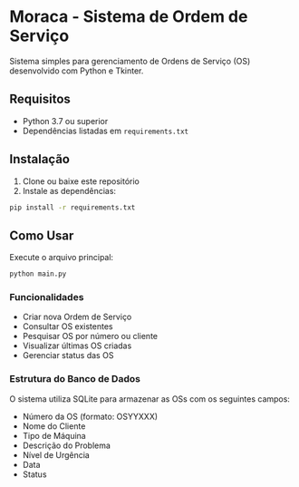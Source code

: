 # Moraca - Sistema de Ordem de Serviço

Sistema simples para gerenciamento de Ordens de Serviço (OS) desenvolvido com Python e Tkinter.

## Requisitos

- Python 3.7 ou superior
- Dependências listadas em `requirements.txt`

## Instalação

1. Clone ou baixe este repositório
2. Instale as dependências:

```bash
pip install -r requirements.txt
```

## Como Usar

Execute o arquivo principal:

```bash
python main.py
```

### Funcionalidades

- Criar nova Ordem de Serviço
- Consultar OS existentes
- Pesquisar OS por número ou cliente
- Visualizar últimas OS criadas
- Gerenciar status das OS

### Estrutura do Banco de Dados

O sistema utiliza SQLite para armazenar as OSs com os seguintes campos:

- Número da OS (formato: OSYYXXX)
- Nome do Cliente
- Tipo de Máquina
- Descrição do Problema
- Nível de Urgência
- Data
- Status
